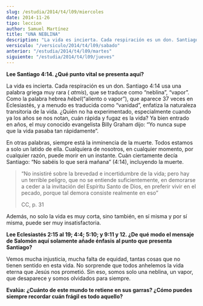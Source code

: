 ```yaml
---
slug: /estudia/2014/t4/l09/miercoles
date: 2014-11-26
tipo: leccion
author: Samuel Martínez
title: "UNA NEBLINA"
description: "La vida es incierta. Cada respiración es un don. Santiago 4:14 usa una palabra griega muy rara (atmís), que se traduce como “neblina”, “vapor”. Como la palabra hebrea hébel (“aliento o vapor”), que aparece 37 veces en Eclesiastés, y a menudo es traducida como “vanidad”, enfatiza la naturaleza transitoria de la vida."
versiculo: "/versiculo/2014/t4/l09/sabado"
anterior: "/estudia/2014/t4/l09/martes"
siguiente: "/estudia/2014/t4/l09/jueves"
---
```


**Lee Santiago 4:14. ¿Qué punto vital se presenta aquí?**

La vida es incierta. Cada respiración es un don. Santiago 4:14 usa una palabra griega muy rara ( _atmís_), que se traduce como “neblina”, “vapor”. Como la palabra hebrea _hébel_(“aliento o vapor”), que aparece 37 veces en Eclesiastés, y a menudo es traducida como “vanidad”, enfatiza la naturaleza transitoria de la vida. ¿Quién no ha experimentado, especialmente cuando ya los años se nos notan, cuán rápida y fugaz es la vida? Ya bien entrado en años, el muy conocido evangelista Billy Graham dijo: “Yo nunca supe que la vida pasaba tan rápidamente”.

En otras palabras, siempre está la inminencia de la muerte. Todos estamos a solo un latido de ella. Cualquiera de nosotros, en cualquier momento, por cualquier razón, puede morir en un instante. Cuán ciertamente decía Santiago: “No sabéis lo que será mañana” (4:14), incluyendo la muerte.

> “No insistiré sobre la brevedad e incertidumbre de la vida; pero hay un terrible peligro, que no se entiende suficientemente, en demorarse a ceder a la invitación del Espíritu Santo de Dios, en preferir vivir en el pecado, porque tal demora consiste realmente en eso”
>
> CC, p. 31

Además, no solo la vida es muy corta, sino también, en sí misma y por sí misma, puede ser muy insatisfactoria.

**Lee Eclesiastés 2:15 al 19; 4:4; 5:10; y 9:11 y 12. ¿De qué modo el mensaje de Salomón aquí solamente añade énfasis al punto que presenta Santiago?**

Vemos mucha injusticia, mucha falta de equidad, tantas cosas que no tienen sentido en esta vida. No sorprende que todos anhelemos la vida eterna que Jesús nos prometió. Sin eso, somos solo una neblina, un vapor, que desaparece y somos olvidados para siempre.

**Evalúa: ¿Cuánto de este mundo te retiene en sus garras? ¿Cómo puedes siempre recordar cuán frágil es todo aquello?**
